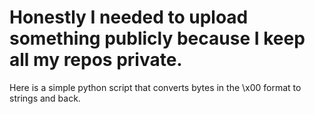 <h1>Honestly I needed to upload something publicly because I keep all my repos private.</h1>

Here is a simple python script that converts bytes in the \x00 format to strings and back. 
